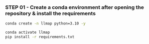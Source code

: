 ### STEP 01 - Create a conda environment after opening the repository & install the requirements

```bash
conda create -n llmap python=3.10 -y
```

```bash
conda activate llmap
pip install -r requirements.txt
```
